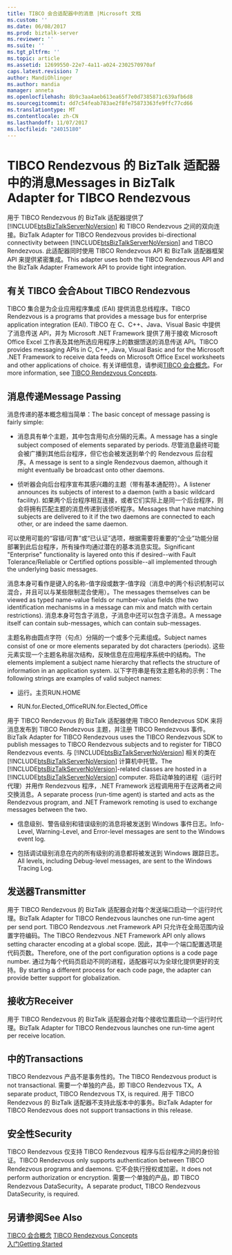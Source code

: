 ```yaml
---
title: TIBCO 会合适配器中的消息 |Microsoft 文档
ms.custom: ''
ms.date: 06/08/2017
ms.prod: biztalk-server
ms.reviewer: ''
ms.suite: ''
ms.tgt_pltfrm: ''
ms.topic: article
ms.assetid: 12699550-22e7-4a11-a024-2302570970af
caps.latest.revision: 7
author: MandiOhlinger
ms.author: mandia
manager: anneta
ms.openlocfilehash: 8b9c3aa4aeb613ea65f7e0d7385871c639afb6d8
ms.sourcegitcommit: dd7c54feab783ae2f8fe75873363fe9ffc77cd66
ms.translationtype: MT
ms.contentlocale: zh-CN
ms.lasthandoff: 11/07/2017
ms.locfileid: "24015180"
---
```

# <a name="messages-in-biztalk-adapter-for-tibco-rendezvous"></a><span data-ttu-id="2a998-102">TIBCO Rendezvous 的 BizTalk 适配器中的消息</span><span class="sxs-lookup"><span data-stu-id="2a998-102">Messages in BizTalk Adapter for TIBCO Rendezvous</span></span>
<span data-ttu-id="2a998-103">用于 TIBCO Rendezvous 的 BizTalk 适配器提供了 [!INCLUDE[btsBizTalkServerNoVersion](../includes/btsbiztalkservernoversion-md.md)] 和 TIBCO Rendezvous 之间的双向连接。</span><span class="sxs-lookup"><span data-stu-id="2a998-103">BizTalk Adapter for TIBCO Rendezvous provides bi-directional connectivity between [!INCLUDE[btsBizTalkServerNoVersion](../includes/btsbiztalkservernoversion-md.md)] and TIBCO Rendezvous.</span></span> <span data-ttu-id="2a998-104">此适配器同时使用 TIBCO Rendezvous API 和 BizTalk 适配器框架 API 来提供紧密集成。</span><span class="sxs-lookup"><span data-stu-id="2a998-104">This adapter uses both the TIBCO Rendezvous API and the BizTalk Adapter Framework API to provide tight integration.</span></span>  
  
## <a name="about-tibco-rendezvous"></a><span data-ttu-id="2a998-105">有关 TIBCO 会合</span><span class="sxs-lookup"><span data-stu-id="2a998-105">About TIBCO Rendezvous</span></span>  
 <span data-ttu-id="2a998-106">TIBCO 集合是为企业应用程序集成 (EAI) 提供消息总线程序。</span><span class="sxs-lookup"><span data-stu-id="2a998-106">TIBCO Rendezvous is a programs that provides a message bus for enterprise application integration (EAI).</span></span> <span data-ttu-id="2a998-107">TIBCO 在 C、C++、Java、Visual Basic 中提供了消息传送 API，并为 Microsoft .NET Framework 提供了用于接收 Microsoft Office Excel 工作表及其他所选应用程序上的数据馈送的消息传送 API。</span><span class="sxs-lookup"><span data-stu-id="2a998-107">TIBCO provides messaging APIs in C, C++, Java, Visual Basic and for the Microsoft .NET Framework to receive data feeds on Microsoft Office Excel worksheets and other applications of choice.</span></span> <span data-ttu-id="2a998-108">有关详细信息，请参阅[TIBCO 会合概念](../core/tibco-rendezvous-concepts.md)。</span><span class="sxs-lookup"><span data-stu-id="2a998-108">For more information, see [TIBCO Rendezvous Concepts](../core/tibco-rendezvous-concepts.md).</span></span>  
  
## <a name="message-passing"></a><span data-ttu-id="2a998-109">消息传递</span><span class="sxs-lookup"><span data-stu-id="2a998-109">Message Passing</span></span>  
 <span data-ttu-id="2a998-110">消息传递的基本概念相当简单：</span><span class="sxs-lookup"><span data-stu-id="2a998-110">The basic concept of message passing is fairly simple:</span></span>  
  
-   <span data-ttu-id="2a998-111">消息具有单个主题，其中包含用句点分隔的元素。</span><span class="sxs-lookup"><span data-stu-id="2a998-111">A message has a single subject composed of elements separated by periods.</span></span> <span data-ttu-id="2a998-112">尽管消息最终可能会被广播到其他后台程序，但它也会被发送到单个的 Rendezvous 后台程序。</span><span class="sxs-lookup"><span data-stu-id="2a998-112">A message is sent to a single Rendezvous daemon, although it might eventually be broadcast onto other daemons.</span></span>  
  
-   <span data-ttu-id="2a998-113">侦听器会向后台程序宣布其感兴趣的主题（带有基本通配符）。</span><span class="sxs-lookup"><span data-stu-id="2a998-113">A listener announces its subjects of interest to a daemon (with a basic wildcard facility).</span></span> <span data-ttu-id="2a998-114">如果两个后台程序相互连接，或者它们实际上是同一个后台程序，则会将拥有匹配主题的消息传递到该侦听程序。</span><span class="sxs-lookup"><span data-stu-id="2a998-114">Messages that have matching subjects are delivered to it if the two daemons are connected to each other, or are indeed the same daemon.</span></span>  
  
 <span data-ttu-id="2a998-115">可以使用可能的“容错/可靠”或“已认证”选项，根据需要将重要的“企业”功能分层部署到此后台程序，所有操作均通过潜在的基本消息实现。</span><span class="sxs-lookup"><span data-stu-id="2a998-115">Significant "Enterprise" functionality is layered onto this if desired--with Fault Tolerance/Reliable or Certified options possible--all implemented through the underlying basic messages.</span></span>  
  
 <span data-ttu-id="2a998-116">消息本身可看作是键入的名称-值字段或数字-值字段（消息中的两个标识机制可以混合，并且可以与某些限制混合使用）。</span><span class="sxs-lookup"><span data-stu-id="2a998-116">The messages themselves can be viewed as typed name-value fields or number-value fields (the two identification mechanisms in a message can mix and match with certain restrictions).</span></span> <span data-ttu-id="2a998-117">消息本身可包含子消息，子消息中还可以包含子消息。</span><span class="sxs-lookup"><span data-stu-id="2a998-117">A message itself can contain sub-messages, which can contain sub-messages.</span></span>  
  
 <span data-ttu-id="2a998-118">主题名称由圆点字符（句点）分隔的一个或多个元素组成。</span><span class="sxs-lookup"><span data-stu-id="2a998-118">Subject names consist of one or more elements separated by dot characters (periods).</span></span> <span data-ttu-id="2a998-119">这些元素实现一个主题名称层次结构，反映信息在应用程序系统中的结构。</span><span class="sxs-lookup"><span data-stu-id="2a998-119">The elements implement a subject name hierarchy that reflects the structure of information in an application system.</span></span> <span data-ttu-id="2a998-120">以下字符串是有效主题名称的示例：</span><span class="sxs-lookup"><span data-stu-id="2a998-120">The following strings are examples of valid subject names:</span></span>  
  
-   <span data-ttu-id="2a998-121">运行。主页</span><span class="sxs-lookup"><span data-stu-id="2a998-121">RUN.HOME</span></span>  
  
-   <span data-ttu-id="2a998-122">RUN.for.Elected_Office</span><span class="sxs-lookup"><span data-stu-id="2a998-122">RUN.for.Elected_Office</span></span>  
  
 <span data-ttu-id="2a998-123">用于 TIBCO Rendezvous 的 BizTalk 适配器使用 TIBCO Rendezvous SDK 来将消息发布到 TIBCO Rendezvous 主题，并注册 TIBCO Rendezvous 事件。</span><span class="sxs-lookup"><span data-stu-id="2a998-123">BizTalk Adapter for TIBCO Rendezvous uses the TIBCO Rendezvous SDK to publish messages to TIBCO Rendezvous subjects and to register for TIBCO Rendezvous events.</span></span> <span data-ttu-id="2a998-124">与 [!INCLUDE[btsBizTalkServerNoVersion](../includes/btsbiztalkservernoversion-md.md)] 相关的类在 [!INCLUDE[btsBizTalkServerNoVersion](../includes/btsbiztalkservernoversion-md.md)] 计算机中托管。</span><span class="sxs-lookup"><span data-stu-id="2a998-124">The [!INCLUDE[btsBizTalkServerNoVersion](../includes/btsbiztalkservernoversion-md.md)]-related classes are hosted in a [!INCLUDE[btsBizTalkServerNoVersion](../includes/btsbiztalkservernoversion-md.md)] computer.</span></span> <span data-ttu-id="2a998-125">将启动单独的进程（运行时代理）并用作 Rendezvous 程序，.NET Framework 远程调用用于在这两者之间交换消息。</span><span class="sxs-lookup"><span data-stu-id="2a998-125">A separate process (run-time agent) is started and acts as the Rendezvous program, and .NET Framework remoting is used to exchange messages between the two.</span></span>  
  
-   <span data-ttu-id="2a998-126">信息级别、警告级别和错误级别的消息将被发送到 Windows 事件日志。</span><span class="sxs-lookup"><span data-stu-id="2a998-126">Info-Level, Warning-Level, and Error-level messages are sent to the Windows event log.</span></span>  
  
-   <span data-ttu-id="2a998-127">包括调试级别消息在内的所有级别的消息都将被发送到 Windows 跟踪日志。</span><span class="sxs-lookup"><span data-stu-id="2a998-127">All levels, including Debug-level messages, are sent to the Windows Tracing Log.</span></span>  
  
## <a name="transmitter"></a><span data-ttu-id="2a998-128">发送器</span><span class="sxs-lookup"><span data-stu-id="2a998-128">Transmitter</span></span>  
 <span data-ttu-id="2a998-129">用于 TIBCO Rendezvous 的 BizTalk 适配器会对每个发送端口启动一个运行时代理。</span><span class="sxs-lookup"><span data-stu-id="2a998-129">BizTalk Adapter for TIBCO Rendezvous launches one run-time agent per send port.</span></span> <span data-ttu-id="2a998-130">TIBCO Rendezvous .net Framework API 只允许在全局范围内设置字符编码。</span><span class="sxs-lookup"><span data-stu-id="2a998-130">The TIBCO Rendezvous .NET Framework API only allows setting character encoding at a global scope.</span></span> <span data-ttu-id="2a998-131">因此，其中一个端口配置选项是代码页数。</span><span class="sxs-lookup"><span data-stu-id="2a998-131">Therefore, one of the port configuration options is a code page number.</span></span> <span data-ttu-id="2a998-132">通过为每个代码页启动不同的进程，适配器可以为全球化提供更好的支持。</span><span class="sxs-lookup"><span data-stu-id="2a998-132">By starting a different process for each code page, the adapter can provide better support for globalization.</span></span>  
  
## <a name="receiver"></a><span data-ttu-id="2a998-133">接收方</span><span class="sxs-lookup"><span data-stu-id="2a998-133">Receiver</span></span>  
 <span data-ttu-id="2a998-134">用于 TIBCO Rendezvous 的 BizTalk 适配器会对每个接收位置启动一个运行时代理。</span><span class="sxs-lookup"><span data-stu-id="2a998-134">BizTalk Adapter for TIBCO Rendezvous launches one run-time agent per receive location.</span></span>  
  
## <a name="transactions"></a><span data-ttu-id="2a998-135">中的</span><span class="sxs-lookup"><span data-stu-id="2a998-135">Transactions</span></span>  
 <span data-ttu-id="2a998-136">TIBCO Rendezvous 产品不是事务性的。</span><span class="sxs-lookup"><span data-stu-id="2a998-136">The TIBCO Rendezvous product is not transactional.</span></span> <span data-ttu-id="2a998-137">需要一个单独的产品，即 TIBCO Rendezvous TX。</span><span class="sxs-lookup"><span data-stu-id="2a998-137">A separate product, TIBCO Rendezvous TX, is required.</span></span> <span data-ttu-id="2a998-138">用于 TIBCO Rendezvous 的 BizTalk 适配器不支持此版本中的事务。</span><span class="sxs-lookup"><span data-stu-id="2a998-138">BizTalk Adapter for TIBCO Rendezvous does not support transactions in this release.</span></span>  
  
## <a name="security"></a><span data-ttu-id="2a998-139">安全性</span><span class="sxs-lookup"><span data-stu-id="2a998-139">Security</span></span>  
 <span data-ttu-id="2a998-140">TIBCO Rendezvous 仅支持 TIBCO Rendezvous 程序与后台程序之间的身份验证。</span><span class="sxs-lookup"><span data-stu-id="2a998-140">TIBCO Rendezvous only supports authentication between TIBCO Rendezvous programs and daemons.</span></span> <span data-ttu-id="2a998-141">它不会执行授权或加密。</span><span class="sxs-lookup"><span data-stu-id="2a998-141">It does not perform authorization or encryption.</span></span> <span data-ttu-id="2a998-142">需要一个单独的产品，即 TIBCO Rendezvous DataSecurity。</span><span class="sxs-lookup"><span data-stu-id="2a998-142">A separate product, TIBCO Rendezvous DataSecurity, is required.</span></span>  
  
## <a name="see-also"></a><span data-ttu-id="2a998-143">另请参阅</span><span class="sxs-lookup"><span data-stu-id="2a998-143">See Also</span></span>  
 <span data-ttu-id="2a998-144">[TIBCO 会合概念](../core/tibco-rendezvous-concepts.md) </span><span class="sxs-lookup"><span data-stu-id="2a998-144">[TIBCO Rendezvous Concepts](../core/tibco-rendezvous-concepts.md) </span></span>  
 [<span data-ttu-id="2a998-145">入门</span><span class="sxs-lookup"><span data-stu-id="2a998-145">Getting Started</span></span>](../core/getting-started-with-biztalk-adapter-for-tibco-rendezvous.md)